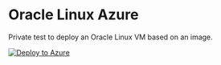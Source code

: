 Oracle Linux Azure
====================
Private test to deploy an Oracle Linux VM based on an image.

[![Deploy to Azure](http://azuredeploy.net/deploybutton.png)](https://azuredeploy.net/)
